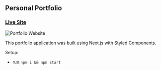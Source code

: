 ## Personal Portfolio

### [Live Site](https://jsmasterypro.com)

![Portfolio Website](https://i.ibb.co/WgPMpts/image.png)

This portfolio application was built using Next.js with Styled Components.

Setup:

- run `npm i && npm start`
